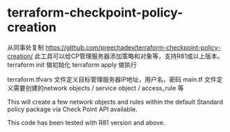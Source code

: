 # terraform-checkpoint-policy-creation
从同事处复制 https://github.com/preechadev/terraform-checkpoint-policy-creation/
此工具可以给CP管理服务器添加策略和对象等，支持R81或以上版本。
terraform init 做初始化
terraform apply 做执行

terraform.tfvars 文件定义目标管理服务器IP地址，用户名，密码
main.tf 文件定义需要创建的network objects / service object / access_rule 等

This will create a few network objects and rules within the default Standard policy package via Check Point API available.

This code has been tested with R81 version and above.
